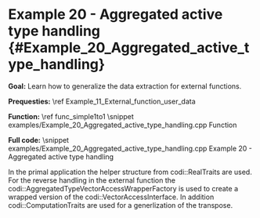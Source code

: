 Example 20 - Aggregated active type handling {#Example_20_Aggregated_active_type_handling}
=======

**Goal:** Learn how to generalize the data extraction for external functions.

**Prequesties:** \ref Example_11_External_function_user_data

**Function:** \ref func_simple1to1
\snippet examples/Example_20_Aggregated_active_type_handling.cpp Function

**Full code:**
\snippet examples/Example_20_Aggregated_active_type_handling.cpp Example 20 - Aggregated active type handling


In the primal application the helper structure from codi::RealTraits are used. For the reverse handling in the external
function the codi::AggregatedTypeVectorAccessWrapperFactory is used to create a wrapped version of the
codi::VectorAccessInterface. In addition codi::ComputationTraits are used for a generlization of the transpose.
